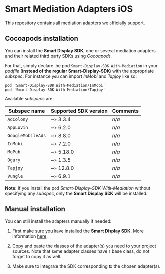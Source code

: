 # Smart Mediation Adapters iOS

This repository contains all mediation adapters we officially support.

## Cocoapods installation

You can install the __Smart Display SDK__, one or several mediation adapters and their related third party SDKs using _Cocoapods_.

For that, simply declare the pod ```Smart-Display-SDK-With-Mediation``` in your _podfile_ (__instead of the regular Smart-Display-SDK__) with the appropriate _subspec_. For instance you can import _InMobi_ and _Tapjoy_ like so:

```
pod 'Smart-Display-SDK-With-Mediation/InMobi'
pod 'Smart-Display-SDK-With-Mediation/Tapjoy'
```

Available _subspecs_ are:

| Subspec name | Supported SDK version | Comments |
| ------------ | --------------------- | -------- |
| ```AdColony``` | ~> 3.3.4 | _n/a_ |
| ```AppLovin``` | ~> 6.2.0 | _n/a_ |
| ```GoogleMobileAds``` | ~> 8.8.0 | _n/a_ |
| ```InMobi``` | ~> 7.2.0 | _n/a_ |
| ```MoPub``` | ~> 5.18.0 | _n/a_ |
| ```Ogury``` | ~> 1.3.5 | _n/a_ |
| ```Tapjoy``` | ~> 12.8.0 | _n/a_ |
| ```Vungle``` | ~> 6.9.1 | _n/a_ |

__Note:__ if you install the pod _Smart-Display-SDK-With-Mediation_ without specifying any _subspec_, only the __Smart Display SDK__ will be installed.

## Manual installation

You can still install the adapters manually if needed:

1. First make sure you have installed the __Smart Display SDK__. More information [here](http://documentation.smartadserver.com/DisplaySDK/ios/gettingstarted.html).

2. Copy and paste the classes of the adapter(s) you need to your project sources. Note that some adapter classes have a base class, do not forget to copy it as well.

3. Make sure to integrate the SDK corresponding to the chosen adapter(s).
